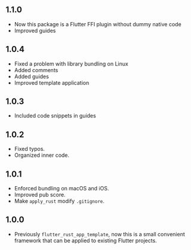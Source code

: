 ## 1.1.0

- Now this package is a Flutter FFI plugin without dummy native code
- Improved guides

## 1.0.4

- Fixed a problem with library bundling on Linux
- Added comments
- Added guides
- Improved template application

## 1.0.3

- Included code snippets in guides

## 1.0.2

- Fixed typos.
- Organized inner code.

## 1.0.1

- Enforced bundling on macOS and iOS.
- Improved pub score.
- Make `apply_rust` modify `.gitignore`.

## 1.0.0

- Previously `flutter_rust_app_template`, now this is a small convenient framework that can be applied to existing Flutter projects.
